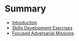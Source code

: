 # Summary

- [Introduction](introduction/README.md)
- [Skills Development Exercises](exercises/README.md)
- [Focused Adversarial Missions](missions/README.md)
